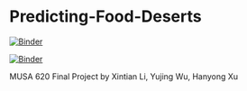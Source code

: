 # Predicting-Food-Deserts
[![Binder](https://mybinder.org/badge_logo.svg)](https://mybinder.org/v2/gh/adawyj97/Predicting-Food-Deserts/master?filepath=DataVisualization.ipynb)

[![Binder](https://mybinder.org/badge_logo.svg)](https://mybinder.org/v2/gh/adawyj97/Predicting-Food-Deserts/master?filepath=%2Fpanel%2FDataVisualization)


MUSA 620 Final Project by Xintian Li, Yujing Wu, Hanyong Xu
